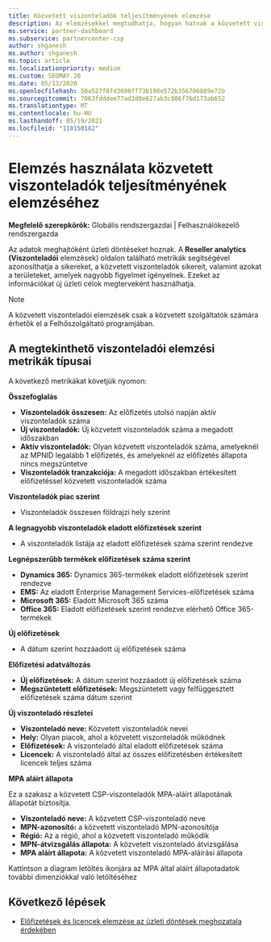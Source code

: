 ```yaml
---
title: Közvetett viszonteladók teljesítményének elemzése
description: Az elemzésekkel megtudhatja, hogyan hatnak a közvetett viszonteladók a sikerére és a nagyobb figyelmet igényelő területekre.
ms.service: partner-dashboard
ms.subservice: partnercenter-csp
author: shganesh
ms.author: shganesh
ms.topic: article
ms.localizationpriority: medium
ms.custom: SEOMAY.20
ms.date: 05/13/2020
ms.openlocfilehash: 50a527f8fd3690ff73b198e572b356706889e72b
ms.sourcegitcommit: 7063fdddee77ad2d8e627ab3c806f76d173ab652
ms.translationtype: MT
ms.contentlocale: hu-HU
ms.lasthandoff: 05/19/2021
ms.locfileid: "110150182"
---
```

# <a name="use-analytics-to-analyze-the-performance-of-your-indirect-resellers"></a>Elemzés használata közvetett viszonteladók teljesítményének elemzéséhez

**Megfelelő szerepkörök:** Globális rendszergazdai | Felhasználókezelő rendszergazda


Az adatok meghajtóként üzleti döntéseket hoznak. A **Reseller analytics (Viszonteladói** elemzések) oldalon található metrikák segítségével azonosíthatja a sikereket, a közvetett viszonteladók sikereit, valamint azokat a területeket, amelyek nagyobb figyelmet igényelnek. Ezeket az információkat új üzleti célok megterveként használhatja.

> [!NOTE]
> A közvetett viszonteladói elemzések csak a közvetett szolgáltatók számára érhetők el a Felhőszolgáltató programjában.

## <a name="types-of-reseller-analytics-metrics-you-can-view"></a>A megtekinthető viszonteladói elemzési metrikák típusai

A következő metrikákat követjük nyomon:

**Összefoglalás**  
 - **Viszonteladók összesen:** Az előfizetés utolsó napján aktív viszonteladók száma  
 - **Új viszonteladók:** Új közvetett viszonteladók száma a megadott időszakban  
 - **Aktív viszonteladók:** Olyan közvetett viszonteladók száma, amelyeknél az MPNID legalább 1 előfizetés, és amelyeknél az előfizetés állapota nincs megszüntetve  
 - **Viszonteladók tranzakciója:** A megadott időszakban értékesített előfizetéssel közvetett viszonteladók száma  

**Viszonteladók piac szerint**  
 - Viszonteladók összesen földrajzi hely szerint  

**A legnagyobb viszonteladók eladott előfizetések szerint**
 - A viszonteladók listája az eladott előfizetések száma szerint rendezve  

**Legnépszerűbb termékek előfizetések száma szerint**  
 - **Dynamics 365:** Dynamics 365-termékek eladott előfizetések szerint rendezve  
 - **EMS:** Az eladott Enterprise Management Services-előfizetések száma  
 - **Microsoft 365:** Eladott Microsoft 365 száma  
 - **Office 365:** Eladott előfizetések szerint rendezve elérhető Office 365-termékek  

**Új előfizetések**  
 - A dátum szerint hozzáadott új előfizetések száma  

**Előfizetési adatváltozás**  
 - **Új előfizetések:** A dátum szerint hozzáadott új előfizetések száma  
 - **Megszüntetett előfizetések:** Megszüntetett vagy felfüggesztett előfizetések száma dátum szerint  

**Új viszonteladó részletei**  
 - **Viszonteladó neve:** Közvetett viszonteladók nevei  
 - **Hely:** Olyan piacok, ahol a közvetett viszonteladók működnek  
 - **Előfizetések:** A viszonteladó által eladott előfizetések száma  
 - **Licencek:** A viszonteladó által az összes előfizetésben értékesített licencek teljes száma  

**MPA aláírt állapota**

Ez a szakasz a közvetett CSP-viszonteladók MPA-aláírt állapotának állapotát biztosítja.

 - **Viszonteladó neve:** A közvetett CSP-viszonteladó neve
 - **MPN-azonosító:** a közvetett viszonteladó MPN-azonosítója
 - **Régió:** Az a régió, ahol a közvetett viszonteladó működik
 - **MPN-átvizsgálás állapota:** A közvetett viszonteladó átvizsgálása
 - **MPA aláírt állapota:** A közvetett viszonteladó MPA-aláírási állapota

Kattintson a diagram letöltés ikonjára az MPA által aláírt állapotadatok további dimenziókkal való letöltéséhez
  
## <a name="next-steps"></a>Következő lépések

- [Előfizetések és licencek elemzése az üzleti döntések meghozatala érdekében](analyze-subscriptions-licenses.md)